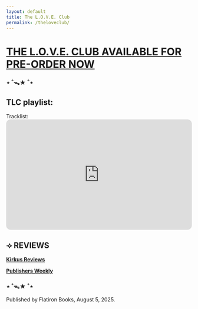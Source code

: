 ```yaml
---
layout: default
title: The L.O.V.E. Club
permalink: /theloveclub/
---
```


<h1><a href="https://us.macmillan.com/books/9781250359827/theloveclub" target="_blank">THE L.O.V.E. CLUB AVAILABLE FOR PRE-ORDER NOW</a></h1>

<h3>⋆ ˚ᯓ★ ˚⋆</h3>

<h2><strong>TLC playlist:</strong></h2>
Tracklist:
<iframe style="border-radius:12px" src="https://open.spotify.com/embed/playlist/7fN8YXLkPelgoxqeCIqwfM?utm_source=generator" width="100%" height="300" frameBorder="0" allowfullscreen="" allow="autoplay; clipboard-write; encrypted-media; fullscreen; picture-in-picture"></iframe>

<h2>⟢ <strong>REVIEWS</strong></h2>

<b><a href="https://www.kirkusreviews.com/book-reviews/lio-min/beating-heart-baby/#review-body">Kirkus Reviews</a></b>

<b><a href="https://www.publishersweekly.com/978-1-250-819093">Publishers Weekly</a></b>

<h3>⋆ ˚ᯓ★ ˚⋆</h3>

Published by Flatiron Books, August 5, 2025.

